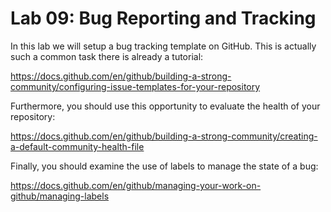 # Lab 09: Bug Reporting and Tracking

In this lab we will setup a bug tracking template on GitHub.  This is actually such a common task there is already a tutorial:

https://docs.github.com/en/github/building-a-strong-community/configuring-issue-templates-for-your-repository

Furthermore, you should use this opportunity to evaluate the health of your repository:

https://docs.github.com/en/github/building-a-strong-community/creating-a-default-community-health-file

Finally, you should examine the use of labels to manage the state of a bug:

https://docs.github.com/en/github/managing-your-work-on-github/managing-labels
